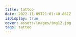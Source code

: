 ```yaml
---
title: tattoo
date: 2022-11-09T21:01:40.861Z
isDisplay: true
cover: assets/images/img12.jpg
tags: tattoo
---
```

